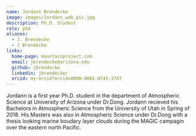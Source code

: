```yaml
---
name: Jordann Brendecke
image: images/Jordann_web_pic.jpg
description: Ph.D. Student
role: phd
aliases:
  - J. Brendecke
  - J Brendecke
links:
  home-page: mountainproject.com
  email: jbrendecke@arizona.edu
  github: jbrendecke
  linkedin: jbrendecke/
  orcid: my-orcid?orcid=0000-0001-8745-3747
---
```


Jordann is a first year Ph.D. student in the department of Atmospheric Science at University of Arizona under Dr.Dong. 
Jordann recieved his Bachelors in Atmospheric Science from the University of Utah in Spring of 2018. 
His Masters was also in Atmospheric Science under Dr.Dong with a thesis looking marine boudary layer clouds during the MAGIC campagin over the eastern north Pacific.
